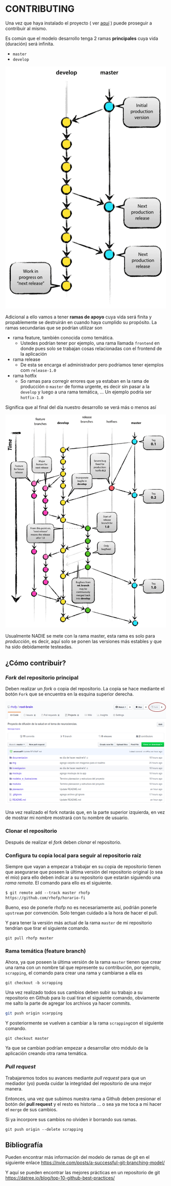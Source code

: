 # CONTRIBUTING

Una vez que haya instalado el proyecto ( ver [aquí](../README.md) ) puede proseguir a contribuir al mismo.

Es común que el modelo desarrollo tenga 2 ramas **principales** cuya vida (duración) será infinita.

* `master`
* `develop`

![tomada de nvie.com](img/2ramas.png)

Adicional a ello vamos a tener **ramas de apoyo** cuya vida será finita y propablemente se destruirán en cuando haya cumplido su propósito. La ramas secundarias que se podrían utilizar son 

* rama feature, también conocida como temática.
  * Ustedes podrían tener por ejemplo, una rama llamada `frontend` en donde pues solo se trabajan cosas relacionadas con el frontend de la aplicación
* rama release
  * De esta se encarga el administrador pero podriamos tener ejemplos com `release-1.0`
* rama hotfix
  * So ramas para corregir errores que ya estaban en la rama de producción o `master` de forma urgente, es decir sin pasar a la `develop` y luego a una rama temática, ... Un ejemplo podría ser `hotfix-1.0`

Significa que al final del día nuestro desarrollo se verá más o menos así

![tomada de nvie.com](img/todo.png)

Usualmente NADIE se mete con la rama master, esta rama es solo para *producción*, es decir, aquí solo se ponen las versiones más estables y que ha sido debidamente testeadas.

## ¿Cómo contribuir?

### *Fork* del repositorio principal

Deben realizar un *fork* o copia del repositorio. La copia se hace mediante el botón `Fork` que se encuentra en la esquina superior derecha.

![fork](img/fork.png)

Una vez realizado el fork notarás que, en la parte superior izquierda, en vez de mostrar mi nombre mostrará con tu nombre de usuario.

### Clonar el repositorio

Después de realizar el *fork* deben *clonar* el repositorio.

### Configura tu copia local para seguir al repositorio raíz

Siempre que vayan a empezar a trabajar en su copia de repositorio tienen que asegurarse que poseen la última versión del repositorio original (o sea el mío) para ello deben indicar a su repositorio que estarán siguiendo una *rama remota*. El comando para ello es el siguiente.

```shell
$ git remote add --track master rhofp https://github.com/rhofp/horario-fi
```

Bueno, eso de ponerle rhofp no es necesariamente así, podrián ponerle `upstream` por convención. Solo tengan cuidado a la hora de hacer el pull.

Y para tener la versión más actual de la rama `master` de mi repositorio tendrían que tirar el siguiente comando.

```shell
git pull rhofp master
```

### Rama temática (feature branch)

Ahora, ya que poseen la última versión de la rama `master` tienen que crear una rama con un nombre tal que represente su contribución, por ejemplo, `scrapping`, el comando para crear una rama y cambiarse a ella es

```shell
git checkout -b scrapping
```

Una vez realizado todos sus cambios deben subir su trabajo a su repositorio en Github para lo cual tiran el siguiente comando, obviamente me salto la parte de agregar los archivos ya hacer commits.

```sh
git push origin scarpping
```

Y posteriormente se vuelven a cambiar a la rama `scrapping`con el siguiente comando. 

```shell
git checkout master
```

Ya que se cambian podrían empezar a desarrollar otro módulo de la aplicación creando otra rama temática.

### *Pull request*

Trabajaremos todos su avances mediante *pull request* para que un mediador (yo) pueda cuidar la integridad del repositorio de una mejor manera.

Entonces, una vez que subimos nuestra rama a Github deben presionar el botón del **pull request** y el resto es historia ... o sea ya me toca a mi hacer el `merge` de sus cambios.

Si ya incorpore sus cambios no olviden ir borrando sus ramas.

```shell
git push origin --delete scrapping
```

## Bibliografía

Pueden encontrar más información del modelo de ramas de git en el siguiente enlace <https://nvie.com/posts/a-successful-git-branching-model/>

Y aquí se pueden encontrar las mejores prácticas en un repositorio de git <https://datree.io/blog/top-10-github-best-practices/>